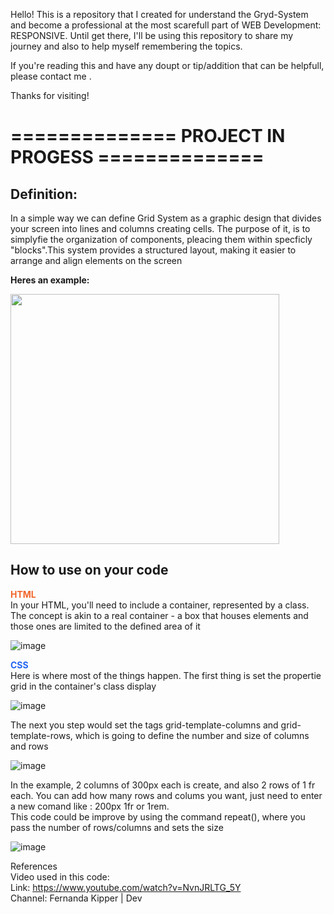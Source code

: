 Hello! This is a repository that I created for understand the Gryd-System and become a professional at the most scarefull part of WEB Development: RESPONSIVE. Until get there, I'll be using this repository to share my journey and also to help myself remembering the topics.

If you're reading this and have any doupt or tip/addition that can be helpfull, please contact me . 

Thanks for visiting!

<h1> ============== PROJECT IN PROGESS ============== </p>

<h2> Definition: </h2> 
In a simple way we can define Grid System as  a graphic design that divides your screen into lines and columns creating cells. The purpose of it, is to simplyfie the organization of components, pleacing them within specficly "blocks".This system provides a structured layout, making it easier to arrange and align elements on the screen

<b> Heres an example: </b>
<div>
    <img src="https://www.freecodecamp.org/news/content/images/2022/05/CSS-GRID-3.png" width="430px" height="400px">
</div>

<h2> How to use on your code </h2>

<b style="color: #F16529"> HTML  </b> <br>
In your HTML, you'll need to include a container, represented by a class. The concept is akin to a real container - a box that houses elements and those ones are limited to the defined area of it

![image](https://github.com/fanfufa/Grid-System/assets/127950875/a6dc44a7-1a35-4e04-b58b-01b11cacdb85)

<b style="color: #2465F1"> CSS  </b> <br>
Here is where most of the things happen. The first thing is set the propertie grid in the container's class display  

![image](https://github.com/fanfufa/Grid-System/assets/127950875/bd981780-78fa-46af-b3ce-2f624ce38795)

The next you step would set the tags grid-template-columns and grid-template-rows, which is going to define the number and size of columns and rows

![image](https://github.com/fanfufa/Grid-System/assets/127950875/65f2982a-7939-426b-a48f-67b0828923d4)


In the example, 2 columns of 300px each is create, and also 2 rows of 1 fr each. You can add how many rows and colums you want, just need to enter a new comand like : 200px 1fr or 1rem. <br>
This code could be improve by using the command repeat(), where you pass the number of rows/columns and sets the size 

![image](https://github.com/fanfufa/Grid-System/assets/127950875/b0d4bf62-2191-4031-99a0-8e1ad173291c)

References <br>
Video used in this code: <br>
Link: https://www.youtube.com/watch?v=NvnJRLTG_5Y <br>
Channel: Fernanda Kipper | Dev

